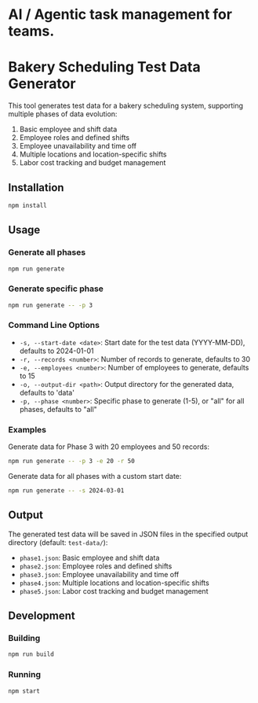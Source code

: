# AI / Agentic task management for teams.

# Bakery Scheduling Test Data Generator

This tool generates test data for a bakery scheduling system,
supporting multiple phases of data evolution:

1. Basic employee and shift data
2. Employee roles and defined shifts
3. Employee unavailability and time off
4. Multiple locations and location-specific shifts
5. Labor cost tracking and budget management

## Installation

```bash
npm install
```

## Usage

### Generate all phases

```bash
npm run generate
```

### Generate specific phase

```bash
npm run generate -- -p 3
```

### Command Line Options

- `-s, --start-date <date>`: Start date for the test data (YYYY-MM-DD), defaults to 2024-01-01
- `-r, --records <number>`: Number of records to generate, defaults to 30
- `-e, --employees <number>`: Number of employees to generate, defaults to 15
- `-o, --output-dir <path>`: Output directory for the generated data, defaults to 'data'
- `-p, --phase <number>`: Specific phase to generate (1-5), or "all" for all phases, defaults to "all"

### Examples

Generate data for Phase 3 with 20 employees and 50 records:
```bash
npm run generate -- -p 3 -e 20 -r 50
```

Generate data for all phases with a custom start date:
```bash
npm run generate -- -s 2024-03-01
```

## Output

The generated test data will be saved in JSON files in the specified output directory (default: `test-data/`):

- `phase1.json`: Basic employee and shift data
- `phase2.json`: Employee roles and defined shifts
- `phase3.json`: Employee unavailability and time off
- `phase4.json`: Multiple locations and location-specific shifts
- `phase5.json`: Labor cost tracking and budget management

## Development

### Building

```bash
npm run build
```

### Running

```bash
npm start
```

